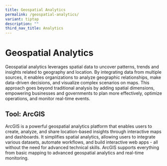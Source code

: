 ```yaml
---
title: Geospatial Analytics
permalink: /geospatial-analytics/
variant: tiptap
description: ""
third_nav_title: Analytics
---
```

<h1>Geospatial Analytics</h1>
<p>Geospatial analytics leverages spatial data to uncover patterns, trends
and insights related to geography and location. By integrating data from
multiple sources, it enables organizations to analyze geographic relationships,
make data-driven decisions, and visualize complex scenarios on maps. This
approach goes beyond traditional analysis by adding spatial dimensions,
empowering businesses and governments to plan more effectively, optimize
operations, and monitor real-time events.</p>
<h2>Tool: ArcGIS</h2>
<p>ArcGIS is a powerful geospatial analytics platform that enables users
to create, analyze, and share location-based insights through interactive
maps and dashboards. It simplifies spatial analytics, allowing users to
integrate various datasets, automate workflows, and build interactive web
apps - all without the need for advanced technical skills. ArcGIS supports
everything from basic mapping to advanced geospatial analytics and real-time
monitoring.</p>
<p></p>
<p></p>
